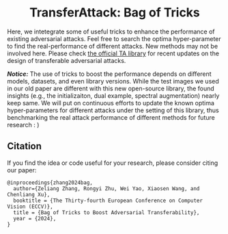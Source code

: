 <h1 align="center">TransferAttack: Bag of Tricks</h1>


Here, we intetegrate some of useful tricks to enhance the performance of existing adversarial attacks. Feel free to search the optima hyper-parameter to find the real-performance of different attacks. New methods may not be involved here. Please check [the official TA library](https://github.com/Trustworthy-AI-Group/TransferAttack) for recent updates on the design of transferable adversarial attacks. 

***Notice:*** The use of tricks to boost the performance depends on different models, datasets, and even library versions. While the test images we used in our old paper are different with this new open-source library, the found insights (e.g., the initializaiton, dual example, spectral augmentation) nearly keep same.  We will put on continuous efforts to update the known optima hyper-parameters for different attacks under the setting of this library, thus benchmarking the real attack performance of different methods for future research : )


## Citation

If you find the idea or code useful for your research, please consider citing our paper:

```
@inproceedings{zhang2024bag,
  author={Zeliang Zhang, Rongyi Zhu, Wei Yao, Xiaosen Wang, and  Chenliang Xu},
  booktitle = {The Thirty-fourth European Conference on Computer Vision (ECCV)},
  title = {Bag of Tricks to Boost Adversarial Transferability},
  year = {2024},
}

